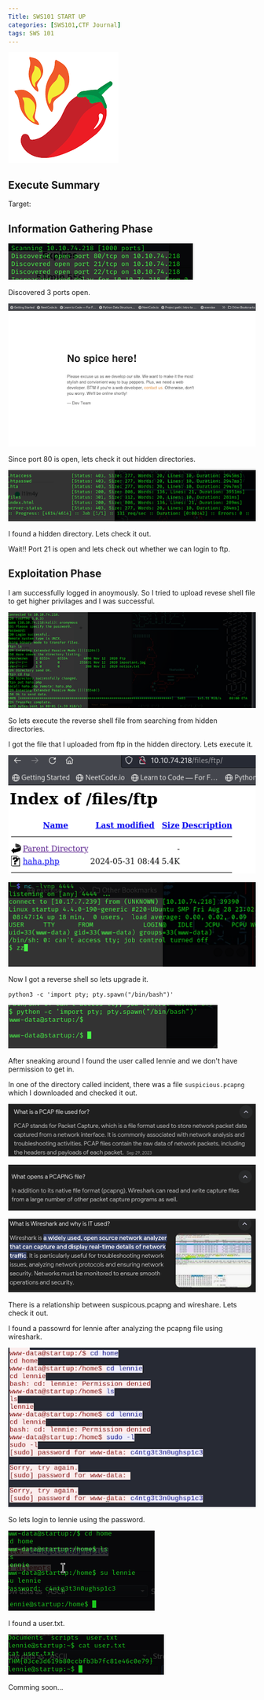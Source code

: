 ```yaml
---
Title: SWS101 START UP
categories: [SWS101,CTF Journal]
tags: SWS 101
---
```


![start up](../assets/startup/startup.png)

## Execute Summary


Target: 

## Information Gathering Phase

![nmap](../assets/startup/startupnmap.png)

Discovered 3 ports open.

![webpage](../assets/startup/startupweb.png)

Since port 80 is open, lets check it out hidden directories.

![hidden directories](../assets/startup/startuphiddendirectory.png)

I found a hidden directory. Lets check it out.

Wait!! Port 21 is open and lets check out whether we can login to ftp.

## Exploitation Phase

I am successfully logged in anoymously.  So I tried to upload revese shell file to get higher privilages and I was successful.

![ftp](../assets/startup/startupftplofin.png)

So lets execute the reverse shell file from searching from hidden directories.

I got the file that I uploaded from ftp in the hidden directory. Lets execute it.

![reverse shell](../assets/startup/startupfileupload.png)

![reverse shell](../assets/startup/startupreverseshell.png)

Now I got a reverse shell so lets upgrade it.

    python3 -c 'import pty; pty.spawn("/bin/bash")'

![shell upgrade](../assets/startup/startupshellupgrade.png)

After sneaking around I found the user called lennie and we don't have permission to get in.

In one of the directory called incident, there was a file `suspicious.pcapng` which I downloaded and checked it out. 


![suspicious.pcapng](../assets/startup/startuppcapngdef.png)

![pcapng open](../assets/startup/startuppcapngoen.png)

![wireshark](../assets/startup/startupwireshark.png)

There is a relationship between suspicous.pcapng and wireshare. Lets check it out.

I found a passowrd for lennie after analyzing the pcapng file using wireshark.

![lenniepassword](../assets/startup/startuplenniepassword.png)

So lets login to lennie using the password.

![lennie login](../assets/startup/startuplennielogin.png)

I found a user.txt.

![user.txt](../assets/startup/startupusertxt.png)

Comming soon...
